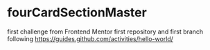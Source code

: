 # fourCardSectionMaster
first challenge from Frontend Mentor
first repository and first branch following https://guides.github.com/activities/hello-world/
